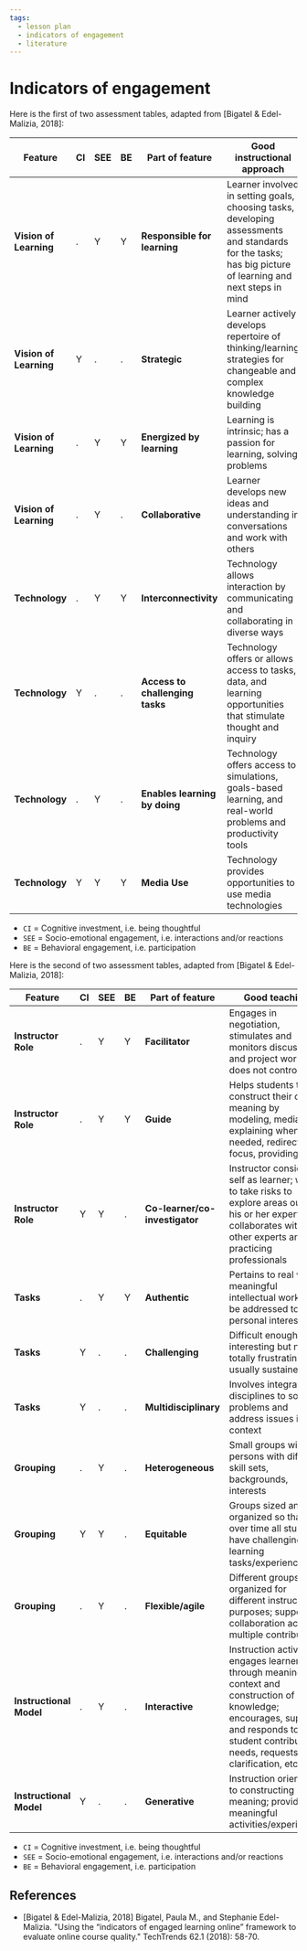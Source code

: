 ```yaml
---
tags:
  - lesson plan
  - indicators of engagement
  - literature
---
```


# Indicators of engagement

Here is the first of two assessment tables, adapted from [Bigatel & Edel-Malizia, 2018]:

Feature                         | CI | SEE | BE | Part of feature                 | Good instructional approach
--------------------------------|----|-----|----|---------------------------------|----------------------------------------------------------------------------------------------------------------------------------------------------------
**Vision of Learning**          |.   |Y    |Y   | **Responsible for learning**    | Learner involved in setting goals, choosing tasks, developing assessments and standards for the tasks; has big picture of learning and next steps in mind
**Vision of Learning**          |Y   |.    |.   | **Strategic**                   | Learner actively develops repertoire of thinking/learning strategies for changeable and complex knowledge building
**Vision of Learning**          |.   |Y    |Y   | **Energized by learning**       | Learning is intrinsic; has a passion for learning, solving problems
**Vision of Learning**          |.   |Y    |.   | **Collaborative**               | Learner develops new ideas and understanding in conversations and work with others
**Technology**                  |.   |Y    |Y   | **Interconnectivity**           | Technology allows interaction by communicating and collaborating in diverse ways
**Technology**                  |Y   |.    |.   | **Access to challenging tasks** | Technology offers or allows access to tasks, data, and learning opportunities that stimulate thought and inquiry
**Technology**                  |.   |Y    |.   | **Enables learning by doing**   | Technology offers access to simulations, goals-based learning, and real-world problems and productivity tools
**Technology**                  |Y   |Y    |Y   | **Media Use**                   | Technology provides opportunities to use media technologies

- `CI` = Cognitive investment, i.e. being thoughtful
- `SEE` = Socio-emotional engagement, i.e. interactions and/or reactions
- `BE` = Behavioral engagement, i.e. participation

Here is the second of two assessment tables, adapted from [Bigatel & Edel-Malizia, 2018]:

Feature                         | CI | SEE | BE | Part of feature                 | Good teaching
--------------------------------|----|-----|----|---------------------------------|----------------------------------------------------------------------------------------------------------------------------------------------------------------------------------------------------------------------------------------------------------------------------------------------------------------------------------------
**Instructor Role**             |.   |Y    |Y   | **Facilitator**                 | Engages in negotiation, stimulates and monitors discussion and project work but does not control
**Instructor Role**             |.   |Y    |Y   | **Guide**                       | Helps students to construct their own meaning by modeling, mediating, explaining when needed, redirecting focus, providing
**Instructor Role**             |Y   |Y    |.   | **Co-learner/co-investigator**  | Instructor considers self as learner; willing to take risks to explore areas outside his or her expertise; collaborates with other experts and practicing professionals
**Tasks**                       |.   |Y    |Y   | **Authentic**                   | Pertains to real world, meaningful intellectual work; may be addressed to personal interest
**Tasks**                       |Y   |.    |.   | **Challenging**                 | Difficult enough to be interesting but not totally frustrating, usually sustained
**Tasks**                       |Y   |.    |.   | **Multidisciplinary**           | Involves integrating disciplines to solve problems and address issues in context
**Grouping**                    |.   |Y    |.   | **Heterogeneous**               | Small groups with persons with different skill sets, backgrounds, interests
**Grouping**                    |Y   |Y    |.   | **Equitable**                   | Groups sized and organized so that over time all students have challenging learning tasks/experiences
**Grouping**                    |.   |Y    |.   | **Flexible/agile**              | Different groups organized for different instructional purposes; supports collaboration across multiple contributors
**Instructional Model**         |.   |Y    |.   | **Interactive**                 | Instruction actively engages learners through meaningful context and construction of knowledge; encourages, supports and responds to student contributions, needs, requests for clarification, etc.
**Instructional Model**         |Y   |.    |.   | **Generative**                  | Instruction oriented to constructing meaning; providing meaningful activities/experiences

- `CI` = Cognitive investment, i.e. being thoughtful
- `SEE` = Socio-emotional engagement, i.e. interactions and/or reactions
- `BE` = Behavioral engagement, i.e. participation

## References

- [Bigatel & Edel-Malizia, 2018] Bigatel, Paula M., and Stephanie Edel-Malizia. "Using the “indicators of engaged learning online” framework to evaluate online course quality." TechTrends 62.1 (2018): 58-70.
